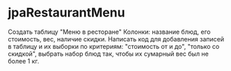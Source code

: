 # jpaRestaurantMenu
Создать таблицу "Меню в ресторане"
Колонки: название блюд, его стоимость, вес, наличие скидки. Написать код для добавления записей в таблицу и их выборки по критериям:
"стоимость от и до", "только со скидкой", выбрать набор блюд так, чтобы их сумарный вес был не более 1 кг.
